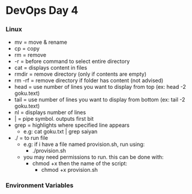# DevOps Day 4

### Linux

* mv = move & rename
* cp = copy
* rm = remove
* -r = before command to select entire directory
* cat = displays content in files
* rmdir = remove directory (only if contents are empty) 
* rm -rf = remove directory if folder has content (not advised)
* head = use number of lines you want to display from top (ex: head -2 goku.text)
* tail = use number of lines you want to display from bottom (ex: tail -2 goku.text)
* nl = displays number of lines
* | = pipe symbol. outputs first bit
* grep = highlights where specified line appears
  * e.g: cat goku.txt | grep saiyan
* ./ = to run file
  * e.g: if i have a file named provision.sh, run using:
    * ./provision.sh
   * you may need permissions to run. this can be done with:
      * chmod +x then the name of the script:
        * chmod +x provision.sh

### Environment Variables



  
